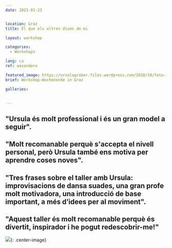 ```yaml
---
date: 2021-01-23


location: Graz
title: El que els altres diuen de mi

layout: workshop

categories:
  - Workshops

lang: ca
ref: wasandere

featured_image: https://ursulagraber.files.wordpress.com/2020/10/foto-106.jpg?w=500&fit=crop
brief: Workshop-Wochenende in Graz

galleries:


---
```

## "Ursula és molt professional i és un gran model a seguir". <br />

## "Molt recomanable perquè s'accepta el nivell personal, però Ursula també ens motiva per aprendre coses noves". <br />

## "Tres frases sobre el taller amb Ursula: improvisacions de dansa suades, una gran profe molt motivadora, una introducció de base important, a més d’idees per al moviment". <br />

## "Aquest taller és molt recomanable perquè és divertit, inspirador i he pogut redescobrir-me!" <br />




![](https://ursulagraber.files.wordpress.com/2020/11/dscf4001.jpg?w=300&fit=crop){: .center-image}
